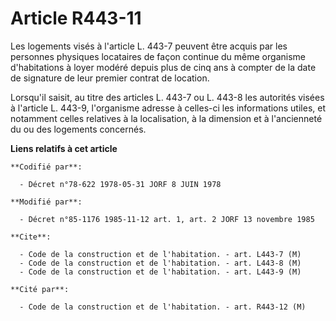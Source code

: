 # Article R443-11

Les logements visés à l'article L. 443-7 peuvent être acquis par les personnes physiques locataires de façon continue du même
organisme d'habitations à loyer modéré depuis plus de cinq ans à compter de la date de signature de leur premier contrat de
location.

Lorsqu'il saisit, au titre des articles L. 443-7 ou L. 443-8 les autorités visées à l'article L. 443-9, l'organisme adresse à
celles-ci les informations utiles, et notamment celles relatives à la localisation, à la dimension et à l'ancienneté du ou
des logements concernés.

**Liens relatifs à cet article**

	**Codifié par**:

	  - Décret n°78-622 1978-05-31 JORF 8 JUIN 1978

	**Modifié par**:

	  - Décret n°85-1176 1985-11-12 art. 1, art. 2 JORF 13 novembre 1985

	**Cite**:

	  - Code de la construction et de l'habitation. - art. L443-7 (M)
	  - Code de la construction et de l'habitation. - art. L443-8 (M)
	  - Code de la construction et de l'habitation. - art. L443-9 (M)

	**Cité par**:

	  - Code de la construction et de l'habitation. - art. R443-12 (M)
